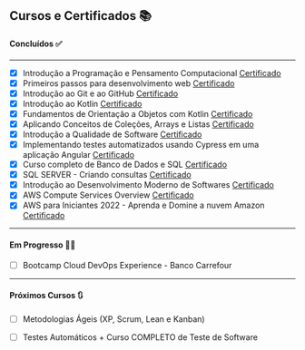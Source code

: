## Cursos e Certificados :books:

#### **Concluídos** :white_check_mark:

------

- [x] Introdução a Programação e Pensamento Computacional [Certificado](https://github.com/thauamoreira/Estudos-e-Certificados/blob/master/Certificados/Introdu%C3%A7%C3%A3o%20%C3%A0%20Programa%C3%A7%C3%A3o%20e%20Pensamento%20computacional.pdf)
- [x] Primeiros passos para desenvolvimento web [Certificado](https://github.com/thauamoreira/Estudos-e-Certificados/blob/master/Certificados/Primeiros%20passos%20para%20desenvolvimento%20web.pdf)
- [x] Introdução ao Git e ao GitHub [Certificado](https://github.com/thauamoreira/Estudos-e-Certificados/blob/master/Certificados/Introdu%C3%A7%C3%A3o%20ao%20Git%20e%20GitHub.pdf)
- [x] Introdução ao Kotlin [Certificado](https://github.com/thauamoreira/Estudos-e-Certificados/blob/master/Certificados/Introdu%C3%A7%C3%A3o%20ao%20Kotlin.pdf)
- [x] Fundamentos de Orientação a Objetos com Kotlin [Certificado](https://github.com/thauamoreira/Estudos-e-Certificados/blob/master/Certificados/Fundamentos%20de%20Orienta%C3%A7%C3%A3o%20a%20Objetos%20com%20Kotlin.pdf)
- [x] Aplicando Conceitos de Coleções, Arrays e Listas [Certificado](https://github.com/thauamoreira/Estudos-e-Certificados/blob/master/Certificados/Aplicando%20Conceitos%20de%20Cole%C3%A7%C3%B5es%20Arrays%20e%20Listas.pdf)
- [x] Introdução a Qualidade de Software [Certificado](https://github.com/thauamoreira/Estudos-e-Certificados/blob/master/Certificados/Introdu%C3%A7%C3%A3o%20a%20Qualidade%20de%20Software.pdf)
- [x] Implementando testes automatizados usando Cypress em uma aplicação Angular [Certificado](https://github.com/thauamoreira/Estudos-e-Certificados/blob/master/Certificados/Implementando%20testes%20automatizados%20usando%20Cypress%20em%20uma%20aplica%C3%A7%C3%A3o%20Angular%20.pdf)
- [x] Curso completo de Banco de Dados e SQL [Certificado](https://github.com/thauamoreira/Estudos-e-Certificados/blob/master/Certificados/Curso%20completo%20de%20Banco%20de%20Dados%20e%20SQL.pdf)
- [x] SQL SERVER - Criando consultas [Certificado](https://github.com/thauamoreira/Estudos-e-Certificados/blob/master/Certificados/SQL%20Server%20-%20Criando%20suas%20primeiras%20consultas.pdf)
- [x] Introdução ao Desenvolvimento Moderno de Softwares [Certificado](https://github.com/thauamoreira/Estudos-e-Certificados/blob/master/Certificados/Introdu%C3%A7%C3%A3o%20ao%20Desenvolvimento%20Moderno%20de%20Softwares.pdf)
- [x] AWS Compute Services Overview [Certificado](https://github.com/thauamoreira/Estudos-e-Certificados/blob/master/Certificados/AWS%20Compute%20Services%20Overview.pdf)
- [x] AWS para Iniciantes 2022 - Aprenda e Domine a nuvem Amazon [Certificado](https://github.com/thauamoreira/Estudos-e-Certificados/blob/master/Certificados/AWS%20para%20Iniciantes%202022%20-%20Aprenda%20e%20Domine%20a%20nuvem%20Amazon.pdf)

------

#### **Em Progresso** 🧑‍💻

- [ ] Bootcamp Cloud DevOps Experience - Banco Carrefour
  

------

#### **Próximos Cursos** :arrows_clockwise:

- [ ] Metodologias Ágeis (XP, Scrum, Lean e Kanban) 

- [ ] Testes Automáticos + Curso COMPLETO de Teste de Software 
